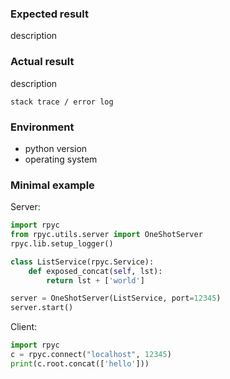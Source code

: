 ### Expected result

description


### Actual result

description

```
stack trace / error log
```


### Environment

- python version
- operating system


### Minimal example

Server:

```python
import rpyc
from rpyc.utils.server import OneShotServer
rpyc.lib.setup_logger()

class ListService(rpyc.Service):
    def exposed_concat(self, lst):
        return lst + ['world']

server = OneShotServer(ListService, port=12345)
server.start()
```

Client:

```python
import rpyc
c = rpyc.connect("localhost", 12345)
print(c.root.concat(['hello']))
```

